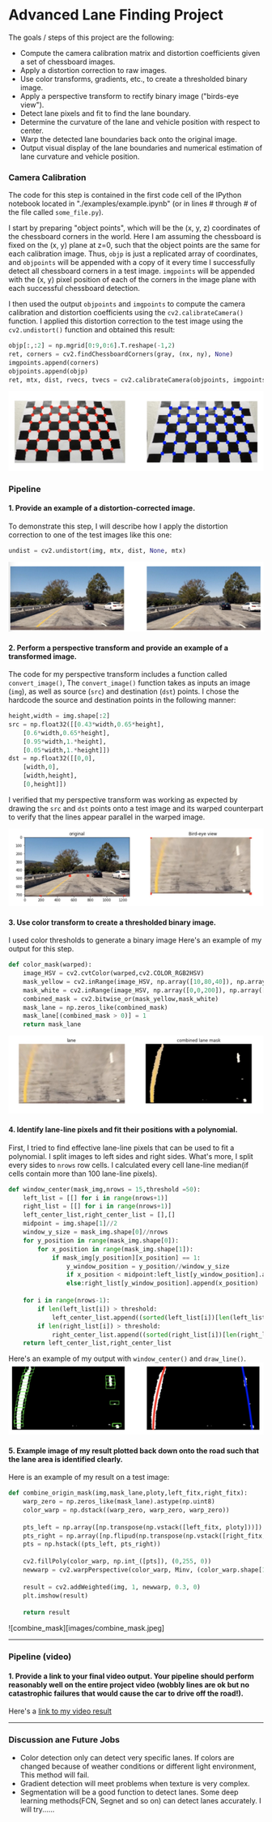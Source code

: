 

# Advanced Lane Finding Project

The goals / steps of this project are the following:

* Compute the camera calibration matrix and distortion coefficients given a set of chessboard images.
* Apply a distortion correction to raw images.
* Use color transforms, gradients, etc., to create a thresholded binary image.
* Apply a perspective transform to rectify binary image ("birds-eye view").
* Detect lane pixels and fit to find the lane boundary.
* Determine the curvature of the lane and vehicle position with respect to center.
* Warp the detected lane boundaries back onto the original image.
* Output visual display of the lane boundaries and numerical estimation of lane curvature and vehicle position.

### Camera Calibration

The code for this step is contained in the first code cell of the IPython notebook located in "./examples/example.ipynb" (or in lines # through # of the file called `some_file.py`).  

I start by preparing "object points", which will be the (x, y, z) coordinates of the chessboard corners in the world. Here I am assuming the chessboard is fixed on the (x, y) plane at z=0, such that the object points are the same for each calibration image.  Thus, `objp` is just a replicated array of coordinates, and `objpoints` will be appended with a copy of it every time I successfully detect all chessboard corners in a test image.  `imgpoints` will be appended with the (x, y) pixel position of each of the corners in the image plane with each successful chessboard detection.  

I then used the output `objpoints` and `imgpoints` to compute the camera calibration and distortion coefficients using the `cv2.calibrateCamera()` function.  I applied this distortion correction to the test image using the `cv2.undistort()` function and obtained this result: 
```python
objp[:,:2] = np.mgrid[0:9,0:6].T.reshape(-1,2)
ret, corners = cv2.findChessboardCorners(gray, (nx, ny), None)
imgpoints.append(corners)
objpoints.append(objp)
ret, mtx, dist, rvecs, tvecs = cv2.calibrateCamera(objpoints, imgpoints, img_size,None,None)
```
![distortion](images/dist.jpeg)

### Pipeline

#### 1. Provide an example of a distortion-corrected image.

To demonstrate this step, I will describe how I apply the distortion correction to one of the test images like this one:
```python
undist = cv2.undistort(img, mtx, dist, None, mtx)
```
![undistortion](images/undist.jpeg)

#### 2. Perform a perspective transform and provide an example of a transformed image.

The code for my perspective transform includes a function called `convert_image()`,  The `convert_image()` function takes as inputs an image (`img`), as well as source (`src`) and destination (`dst`) points.  I chose the hardcode the source and destination points in the following manner:

```python
height,width = img.shape[:2]
src = np.float32([[0.43*width,0.65*height],
    [0.6*width,0.65*height],
    [0.95*width,1.*height],
    [0.05*width,1.*height]])
dst = np.float32([[0,0],
    [width,0],
    [width,height],
    [0,height]])
```

I verified that my perspective transform was working as expected by drawing the `src` and `dst` points onto a test image and its warped counterpart to verify that the lines appear parallel in the warped image.

![wrap](images/wrap.jpeg)

#### 3. Use color transform to create a thresholded binary image. 

I used color thresholds to generate a binary image   Here's an example of my output for this step. 
```python
def color_mask(warped):
    image_HSV = cv2.cvtColor(warped,cv2.COLOR_RGB2HSV)
    mask_yellow = cv2.inRange(image_HSV, np.array([10,80,40]), np.array([35,255,255]))
    mask_white = cv2.inRange(image_HSV, np.array([0,0,200]), np.array([180,30,255]))
    combined_mask = cv2.bitwise_or(mask_yellow,mask_white)
    mask_lane = np.zeros_like(combined_mask)
    mask_lane[(combined_mask > 0)] = 1
    return mask_lane
```
![mask](images/mask.jpeg)

#### 4. Identify lane-line pixels and fit their positions with a polynomial.

First, I tried to find effective lane-line pixels that can be used to fit a polynomial. I split images to left sides and right sides. What's more, I split every sides to `nrows` row cells. I calculated every cell lane-line median(if cells contain more than 100 lane-line pixels).
```python
def window_center(mask_img,nrows = 15,threshold =50):
    left_list = [[] for i in range(nrows+1)]
    right_list = [[] for i in range(nrows+1)]
    left_center_list,right_center_list = [],[]
    midpoint = img.shape[1]//2
    window_y_size = mask_img.shape[0]//nrows
    for y_position in range(mask_img.shape[0]):
        for x_position in range(mask_img.shape[1]):
            if mask_img[y_position][x_position] == 1:
                y_window_position = y_position//window_y_size
                if x_position < midpoint:left_list[y_window_position].append(x_position)
                else:right_list[y_window_position].append(x_position)
                    
    for i in range(nrows-1):
        if len(left_list[i]) > threshold:
            left_center_list.append((sorted(left_list[i])[len(left_list[i])//2],int((i+0.5)*window_y_size)))
        if len(right_list[i]) > threshold:
            right_center_list.append((sorted(right_list[i])[len(right_list[i])//2],int((i+0.5)*window_y_size)))
    return left_center_list,right_center_list
```
  Here's an example of my output with `window_center()` and `draw_line()`. 
 ![line](images/line.jpeg)


#### 5. Example image of my result plotted back down onto the road such that the lane area is identified clearly.

Here is an example of my result on a test image:
```python
def combine_origin_mask(img,mask_lane,ploty,left_fitx,right_fitx):
    warp_zero = np.zeros_like(mask_lane).astype(np.uint8)
    color_warp = np.dstack((warp_zero, warp_zero, warp_zero))

    pts_left = np.array([np.transpose(np.vstack([left_fitx, ploty]))])
    pts_right = np.array([np.flipud(np.transpose(np.vstack([right_fitx, ploty])))])
    pts = np.hstack((pts_left, pts_right))

    cv2.fillPoly(color_warp, np.int_([pts]), (0,255, 0))
    newwarp = cv2.warpPerspective(color_warp, Minv, (color_warp.shape[1], color_warp.shape[0])) 

    result = cv2.addWeighted(img, 1, newwarp, 0.3, 0)
    plt.imshow(result)
    
    return result
```
![combine_mask][images/combine_mask.jpeg]

---

### Pipeline (video)

#### 1. Provide a link to your final video output.  Your pipeline should perform reasonably well on the entire project video (wobbly lines are ok but no catastrophic failures that would cause the car to drive off the road!).

Here's a [link to my video result](./project_video_result.mp4)

---

### Discussion ane Future Jobs

* Color detection only can detect very specific lanes. If colors are changed because of weather conditions or different light environment, This method will fail.
* Gradient detection will meet problems when texture is very complex.
* Segmentation will be a good function to detect lanes. Some deep learning methods(FCN, Segnet and so on) can detect lanes accurately. I will try......

